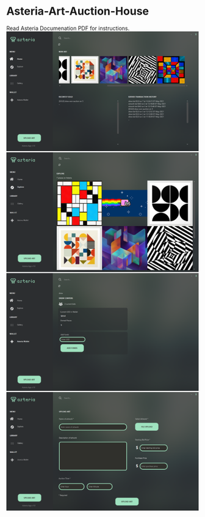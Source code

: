 # Asteria-Art-Auction-House
Read Asteria Documenation PDF for instructions.
![](documentation_images/Home_Screen.png)
![](documentation_images/Explore.png)
![](documentation_images/Wallet.png)
![](documentation_images/Upload_Screen.png)
